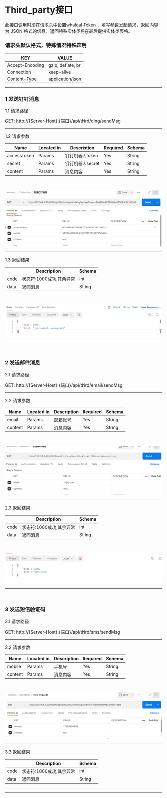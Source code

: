 
# Third_party接口
此接口调用时须在请求头中设置whaleal-Token ，填写参数发起请求，返回内容为 JSON 格式的信息，返回特殊实体类将在最后提供实体类表格。



### 请求头默认格式，特殊情况特殊声明



| KEY                |     VALUE      |     
| -------------------|----------------------|
| Accept-Encoding        |         gzip, deflate, br |     
| Connection          |         keep-alive           |          
| Content-Type          |         application/json |    
---




###  1 发送钉钉消息


1.1 请求路径

GET: http://{Server-Host}:{端口}/api/third/ding/sendMsg


---

1.2 请求参数


| Name                |     Located in     |           Description         |     Required    |        Schema   |
| -------------------|----------------------|-------------------------------|-----------------|-----------   |
|    accessToken   |      Params  |       钉钉机器人token      |      Yes            |    String
|    secret   |      Params  |       钉钉机器人secret      |      Yes            |    String
|    content   |      Params  |       消息内容     |      Yes            |    String

<br>

![img_33.png](../../images/whalealPlatformImages/ding_sendMsg.png)


----

1.3 返回结果


|               |     Description    |           Schema              |  
| --------------|----------------------|---------------------------
| code        |   状态符:1000成功,其余异常 |         int              |    
| data       |         返回消息        |           String              | 


<br>

![img_32.png](../../images/whalealPlatformImages/ding_sendMsg_r.png)

---

<br>



###  2 发送邮件消息


2.1 请求路径

GET: http://{Server-Host}:{端口}/api/third/email/sendMsg


---

2.2 请求参数


| Name                |     Located in     |           Description         |     Required    |        Schema   |
| -------------------|----------------------|-------------------------------|-----------------|-----------   |
|    email   |      Params      |       邮箱账号      |      Yes            |    String
|    content   |      Params      |       消息内容      |      Yes            |    String

<br>



![img_26.png](../../images/whalealPlatformImages/email_sendMsg.png)

----

2.3 返回结果


|               |     Description    |           Schema              |  
| --------------|----------------------|---------------------------
| code        |   状态符:1000成功,其余异常 |           int            |    
| data       |         返回消息       |             String            | 


<br>


![img_27.png](../../images/whalealPlatformImages/email_sendMsg_r.png)

---

<br>



###  3 发送短信验证码 


3.1 请求路径

GET: http://{Server-Host}:{端口}/api/third/sms/sendMsg


---

3.2 请求参数


| Name                |     Located in     |           Description         |     Required    |        Schema   |
| -------------------|----------------------|-------------------------------|-----------------|-----------   |
|    mobile   |      Params      |       手机号      |      Yes            |    String
|    content   |      Params      |       消息内容      |      Yes            |    String

<br>


![img_28.png](../../images/whalealPlatformImages/sms_sendMsg.png)

----

3.3 返回结果


|               |     Description    |           Schema              |  
| --------------|----------------------|---------------------------
| code        |   状态符:1000成功,其余异常 |        int               |    
| data       |         返回消息       |           String              | 



---
---